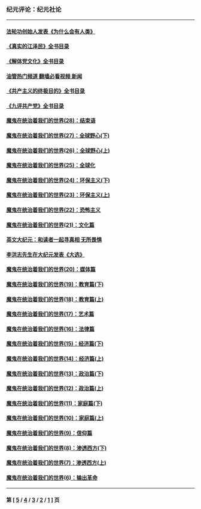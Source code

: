 ### 纪元评论：纪元社论
---
#### [法轮功创始人发表《为什么会有人类》](../../pages/nsc422/n13912117.md?02080330) 
#### [《真实的江泽民》全书目录](../../pages/nsc422/n13721399.md?02080330) 
#### [《解体党文化》全书目录](../../pages/nsc422/n13721157.md?02080330) 
#### [油管热门频道 翻墙必看视频 新闻](ok?02080330)
#### [《共产主义的终极目的》全书目录](../../pages/nsc422/n13721048.md?02080330) 
#### [《九评共产党》全书目录](../../pages/nsc422/n13708085.md?02080330) 
#### [魔鬼在统治着我们的世界(28)：结束语](../../pages/nsc422/n10936246.md?02080330) 
#### [魔鬼在统治着我们的世界(27)：全球野心(下)](../../pages/nsc422/n10928319.md?02080330) 
#### [魔鬼在统治着我们的世界(26)：全球野心(上)](../../pages/nsc422/n10900318.md?02080330) 
#### [魔鬼在统治着我们的世界(25)：全球化](../../pages/nsc422/n10788205.md?02080330) 
#### [魔鬼在统治着我们的世界(24)：环保主义(下)](../../pages/nsc422/n10695307.md?02080330) 
#### [魔鬼在统治着我们的世界(23)：环保主义(上)](../../pages/nsc422/n10688613.md?02080330) 
#### [魔鬼在统治着我们的世界(22)：恐怖主义](../../pages/nsc422/n10614727.md?02080330) 
#### [魔鬼在统治着我们的世界(21)：文化篇](../../pages/nsc422/n10597706.md?02080330) 
#### [英文大纪元：和读者一起寻真相 无所畏惧](../../pages/nsc422/n12542027.md?02080330) 
#### [李洪志先生在大纪元发表《大选》](../../pages/nsc422/n12534746.md?02080330) 
#### [魔鬼在统治着我们的世界(20)：媒体篇](../../pages/nsc422/n10586579.md?02080330) 
#### [魔鬼在统治着我们的世界(19)：教育篇(下)](../../pages/nsc422/n10564808.md?02080330) 
#### [魔鬼在统治着我们的世界(18)：教育篇(上)](../../pages/nsc422/n10526970.md?02080330) 
#### [魔鬼在统治着我们的世界(17)：艺术篇](../../pages/nsc422/n10499093.md?02080330) 
#### [魔鬼在统治着我们的世界(16)：法律篇](../../pages/nsc422/n10485969.md?02080330) 
#### [魔鬼在统治着我们的世界(15)：经济篇(下)](../../pages/nsc422/n10469975.md?02080330) 
#### [魔鬼在统治着我们的世界(14)：经济篇(上)](../../pages/nsc422/n10457370.md?02080330) 
#### [魔鬼在统治着我们的世界(13)：政治篇(下)](../../pages/nsc422/n10448270.md?02080330) 
#### [魔鬼在统治着我们的世界(12)：政治篇(上)](../../pages/nsc422/n10444576.md?02080330) 
#### [魔鬼在统治着我们的世界(11)：家庭篇(下)](../../pages/nsc422/n10440961.md?02080330) 
#### [魔鬼在统治着我们的世界(10)：家庭篇(上)](../../pages/nsc422/n10435448.md?02080330) 
#### [魔鬼在统治着我们的世界(9)：信仰篇](../../pages/nsc422/n10432159.md?02080330) 
#### [魔鬼在统治着我们的世界(8)：渗透西方(下)](../../pages/nsc422/n10429603.md?02080330) 
#### [魔鬼在统治着我们的世界(7)：渗透西方(上)](../../pages/nsc422/n10426013.md?02080330) 
#### [魔鬼在统治着我们的世界(6)：输出革命](../../pages/nsc422/n10421536.md?02080330) 

---
#### 第 [ [5](./5.md?02080330) / [4](./4.md?02080330) / [3](./3.md?02080330) / [2](./2.md?02080330) / [1](./1.md?02080330) ] 页
